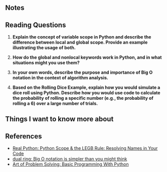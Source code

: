 #

## Notes



## Reading Questions

1. **Explain the concept of variable scope in Python and describe the difference between local and global scope. Provide an example illustrating the usage of both.**

1. **How do the global and nonlocal keywords work in Python, and in what situations might you use them?**

1. **In your own words, describe the purpose and importance of Big O notation in the context of algorithm analysis.**

1. **Based on the Rolling Dice Example, explain how you would simulate a dice roll using Python. Describe how you would use code to calculate the probability of rolling a specific number (e.g., the probability of rolling a 6) over a large number of trials.**

## Things I want to know more about



## References

- [Real Python: Python Scope & the LEGB Rule: Resolving Names in Your Code](https://realpython.com/python-scope-legb-rule/)
- [dual ring: Big O notation is simpler than you might think](https://www.youtube.com/watch?v=dNorFNlDbX0)
- [Art of Problem Solving: Basic Programming With Python](https://web.archive.org/web/20220608035657/https://artofproblemsolving.com/wiki/index.php/Basic_Programming_With_Python#Random)
 